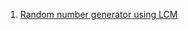 1. [Random number generator using LCM](https://github.com/Bepul-Hossain/Lab-collections/blob/master/4Y1S/computer%20simulation/randomGeneratorLCM.cpp)
